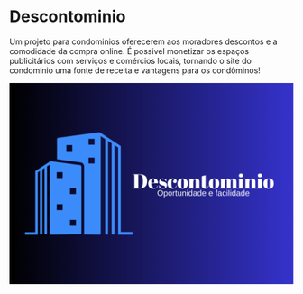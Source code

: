 # Descontominio 

Um projeto para condominios oferecerem aos moradores descontos e a comodidade da compra online.
É possivel monetizar os espaços publicitários com serviços e comércios locais, tornando o site do condominio uma fonte de receita e vantagens para os condôminos!

<p aling = "center">
    <img alt="Descontomino" title="Dscontominio" src="imagens/Descontominio.png"/>
</p>